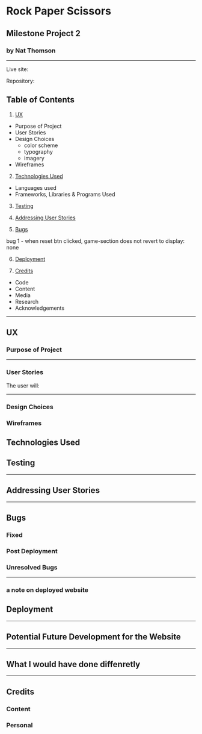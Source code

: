 # Rock Paper Scissors
## Milestone Project 2 
### by Nat Thomson
---



Live site: 

Repository: 

## Table of Contents
1. [UX](#ux)
* Purpose of Project
* User Stories
* Design Choices
  - color scheme
  - typography
  - imagery
* Wireframes

2. [Technologies Used](#technologies-used)
* Languages used
* Frameworks, Libraries & Programs Used 

3. [Testing](#testing)

4. [Addressing User Stories](#addressing-user-stories)

5. [Bugs](#bugs)

bug 1 - when reset btn clicked, game-section does not revert to display: none

6. [Deployment](#deployment)

7. [Credits](#credits) 
* Code
* Content
* Media 
* Research
* Acknowledgements


___
## UX

### Purpose of Project

___
### User Stories
The user will:


___
### Design Choices





### Wireframes



## Technologies Used



## Testing




___
## Addressing User Stories


___
## Bugs 
### Fixed 


### Post Deployment


### Unresolved Bugs
___
### a note on deployed website


## Deployment


___
## Potential Future Development for the Website


___
## What I would have done diffenretly 


___
## Credits
### Content

### Personal 

